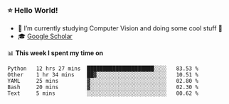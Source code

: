 ### ⭐️ Hello World!

<!--
**hologerry/hologerry** is a ✨ _special_ ✨ repository because its `README.md` (this file) appears on your GitHub profile.

Here are some ideas to get you started:

- 🔭 I’m currently working and studying on Computer Vision
- 🌱 I’m currently learning at Peking University
- 💬 Ask me about 
- 📫 How to reach me: E-mail
- 😄 Pronouns: he/his
- ⚡ Fun fact: Music is the Power
-->


- 🔭 I’m currently studying Computer Vision and doing some cool stuff 🤖
- 🎓 [Google Scholar](https://scholar.google.com/citations?user=3ykqW9wAAAAJ&hl=en)


📊 **This week I spent my time on**

<!--START_SECTION:waka-->
```text
Python   12 hrs 27 mins  █████████████████████░░░░   83.53 % 
Other    1 hr 34 mins    ██▓░░░░░░░░░░░░░░░░░░░░░░   10.51 % 
YAML     25 mins         ▓░░░░░░░░░░░░░░░░░░░░░░░░   02.80 % 
Bash     20 mins         ▓░░░░░░░░░░░░░░░░░░░░░░░░   02.30 % 
Text     5 mins          ░░░░░░░░░░░░░░░░░░░░░░░░░   00.62 % 
```
<!--END_SECTION:waka-->
